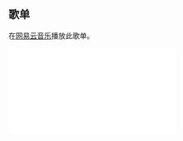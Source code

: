 ## 歌单

在[网易云音乐](https://music.163.com/playlist?id=7214167377&userid=1289715445)播放此歌单。

[歌名]: 变废为宝
<iframe frameborder="no" border="0" marginwidth="0" marginheight="0" width=330 height=86 src="//music.163.com/outchain/player?type=2&id=1861640530&auto=0&height=66"></iframe>

[歌名]: 聊表心意
<iframe frameborder="no" border="0" marginwidth="0" marginheight="0" width=330 height=86 src="//music.163.com/outchain/player?type=2&id=1374061043&auto=0&height=66"></iframe>
